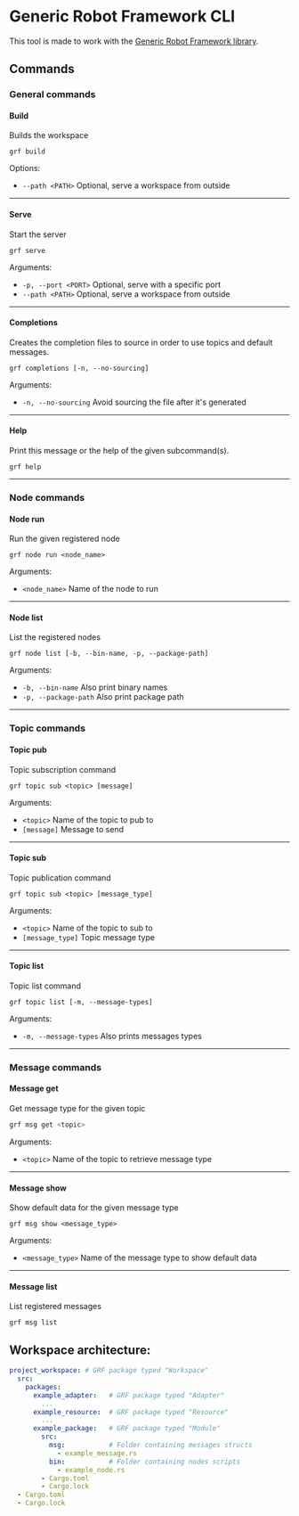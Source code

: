 Generic Robot Framework CLI
===

This tool is made to work with the [Generic Robot Framework library](https://crates.io/crates/generic_robot_framework).

## Commands

### General commands

#### Build

Builds the workspace

```shell
grf build
```

Options:

- `--path <PATH>`  Optional, serve a workspace from outside

---

#### Serve

Start the server

```shell
grf serve
```

Arguments:

- `-p, --port <PORT>` Optional, serve with a specific port
- `--path <PATH>` Optional, serve a workspace from outside

---

#### Completions

Creates the completion files to source in order to use topics and default messages.

```shell
grf completions [-n, --no-sourcing]
```

Arguments:

- `-n, --no-sourcing` Avoid sourcing the file after it's generated

---

#### Help

Print this message or the help of the given subcommand(s).

```shell
grf help
```

---

### Node commands

#### Node run

Run the given registered node

```shell
grf node run <node_name>
```

Arguments:
-  `<node_name>` Name of the node to run

---

#### Node list

List the registered nodes

```shell
grf node list [-b, --bin-name, -p, --package-path]
```

Arguments:

- `-b, --bin-name` Also print binary names
- `-p, --package-path` Also print package path

---

### Topic commands

#### Topic pub

Topic subscription command

```shell
grf topic sub <topic> [message]
```

Arguments:
- `<topic>` Name of the topic to pub to
- `[message]` Message to send

---

#### Topic sub

Topic publication command

```shell
grf topic sub <topic> [message_type]
```

Arguments:
- `<topic>` Name of the topic to sub to
- `[message_type]` Topic message type

---

#### Topic list

Topic list command

```shell
grf topic list [-m, --message-types]
```

Arguments:

- `-m, --message-types` Also prints messages types

---

### Message commands

#### Message get

Get message type for the given topic

```bash
grf msg get <topic>
```

Arguments:

- `<topic>` Name of the topic to retrieve message type

---

#### Message show

Show default data for the given message type

```shell
grf msg show <message_type>
```

Arguments:

- `<message_type>` Name of the message type to show default data
 
---

#### Message list

List registered messages

```shell
grf msg list
```

## Workspace architecture:

```yaml
project_workspace: # GRF package typed "Workspace"
  src:
    packages:
      example_adapter:   # GRF package typed "Adapter"
        ...
      example_resource:  # GRF package typed "Resource"
        ...
      example_package:   # GRF package typed "Module"
        src:
          msg:           # Folder containing messages structs
            - example_message.rs
          bin:           # Folder containing nodes scripts
            - example_node.rs
        - Cargo.toml
        - Cargo.lock
  - Cargo.toml
  - Cargo.lock
```
